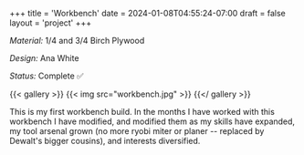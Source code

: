 +++
title = 'Workbench'
date = 2024-01-08T04:55:24-07:00
draft = false
layout = 'project'
+++

_Material:_ 1/4 and 3/4 Birch Plywood

_Design:_ Ana White

_Status:_ Complete ✅

<!--more-->

{{< gallery >}}
    {{< img src="workbench.jpg" >}}
{{</ gallery >}}

This is my first workbench build. In the months I have worked with this workbench I have modified, and
modified them as my skills have expanded, my tool arsenal grown (no more ryobi miter or planer --
replaced by Dewalt's bigger cousins), and interests diversified.
